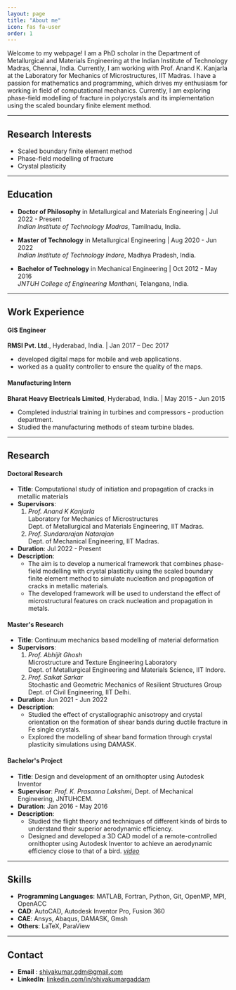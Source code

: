 ```yaml
---
layout: page
title: "About me"
icon: fas fa-user
order: 1
---
```



Welcome to my webpage! I am a PhD scholar in the Department of Metallurgical and Materials Engineering at the Indian Institute of Technology Madras, Chennai, India. Currently, I am working with Prof. Anand K. Kanjarla at the Laboratory for Mechanics of Microstructures, IIT Madras. I have a passion for mathematics and programming, which drives my enthusiasm for working in field of computational mechanics. Currently, I am exploring phase-field modelling of fracture in polycrystals and its implementation using the scaled boundary finite element method.

---

## Research Interests
- Scaled boundary finite element method
- Phase-field modelling of fracture
- Crystal plasticity
  
---

## Education

- **Doctor of Philosophy** in Metallurgical and Materials Engineering | Jul 2022 - Present  
  *Indian Institute of Technology Madras*, Tamilnadu, India.

- **Master of Technology** in Metallurgical Engineering | Aug 2020 - Jun 2022  
  *Indian Institute of Technology Indore*, Madhya Pradesh, India.

- **Bachelor of Technology** in Mechanical Engineering | Oct 2012 - May 2016  
  *JNTUH College of Engineering Manthani*, Telangana, India.

---

## Work Experience

#### GIS Engineer  
**RMSI Pvt. Ltd.**, Hyderabad, India. | Jan 2017 – Dec 2017  
- developed digital maps for mobile and web applications.
- worked as a quality controller to ensure the quality of the maps.

#### Manufacturing Intern  
**Bharat Heavy Electricals Limited**, Hyderabad, India. | May 2015 - Jun 2015 
- Completed industrial training in turbines and compressors - production department. 
- Studied the manufacturing methods of steam turbine blades. 

---

## Research

#### Doctoral Research 
- **Title**: Computational study of initiation and propagation of cracks in metallic materials  
- **Supervisors**:
  1. *Prof. Anand K Kanjarla*  
     Laboratory for Mechanics of Microstructures  
     Dept. of Metallurgical and Materials Engineering, IIT Madras.
  2. *Prof. Sundararajan Natarajan*  
     Dept. of Mechanical Engineering, IIT Madras.
- **Duration**: Jul 2022 - Present
- **Description**: 
  - The aim is to develop a numerical framework that combines phase-field modelling with crystal plasticity using the scaled boundary finite element method to simulate nucleation and propagation of cracks in metallic materials.
  - The developed framework will be used to understand the effect of microstructural features on crack nucleation and propagation in metals.

#### Master's Research 
- **Title**: Continuum mechanics based modelling of material deformation  
- **Supervisors**:
  1. *Prof. Abhijit Ghosh*  
     Microstructure and Texture Engineering Laboratory  
     Dept. of Metallurgical Engineering and Materials Science, IIT Indore.
  2. *Prof. Saikat Sarkar*  
     Stochastic and Geometric Mechanics of Resilient Structures Group   
     Dept. of Civil Engineering, IIT Delhi.
- **Duration**: Jun 2021 - Jun 2022
- **Description**: 
  - Studied the effect of crystallographic anisotropy and crystal orientation on the formation of shear bands during ductile fracture in Fe single crystals.
  - Explored the modelling of shear band formation through crystal plasticity simulations using DAMASK.


#### Bachelor's Project
- **Title**: Design and development of an ornithopter using Autodesk Inventor  
- **Supervisor**: *Prof. K. Prasanna Lakshmi*, Dept. of Mechanical Engineering, JNTUHCEM.
- **Duration**: Jan 2016 - May 2016
- **Description**: 
  - Studied the flight theory and techniques of different kinds of birds to understand their  superior aerodynamic efficiency.
  - Designed and developed a 3D CAD model of a remote-controlled ornithopter using Autodesk Inventor to achieve an aerodynamic efficiency close to that of a bird.    [*video*](https://www.youtube.com/watch?v=vuNpXTk4Amw)

---

## Skills

- **Programming Languages**: MATLAB, Fortran, Python, Git, OpenMP, MPI, OpenACC
- **CAD**: AutoCAD, Autodesk Inventor Pro, Fusion 360
- **CAE**: Ansys, Abaqus, DAMASK, Gmsh
- **Others**: LaTeX, ParaView

---

## Contact
- **Email**   : [shivakumar.gdm@gmail.com](mailto:shivakumar.gdm@gmail.com)  
- **LinkedIn**: [linkedin.com/in/shivakumargaddam](https://www.linkedin.com/in/shivakumargaddam)  
